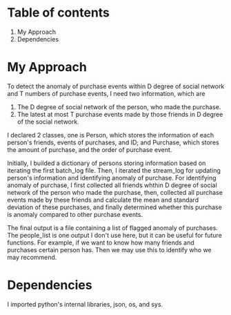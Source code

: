# Table of contents

1. My Approach
2. Dependencies

# My Approach

To detect the anomaly of purchase events within D degree of social network and T numbers of purchase events, I need two information, which are
1. The D degree of social network of the person, who made the purchase.
2. The latest at most T purchase events made by those friends in D degree of the social network.

I declared 2 classes, one is Person, which stores the information of each person's friends, events of purchases, and ID; and Purchase, which stores the amount of purchase, and the order of purchase event.

Initially, I builded a dictionary of persons storing information based on iterating the first batch_log file. Then, I iterated the stream_log for updating person's information and identifying anomaly of purchase. For identifying anomaly of purchase, I first collected all friends whthin D degree of social network of the person who made the purchase, then, collected all purchase events made by these friends and calculate the mean and standard deviation of these purchases, and finally determined whether this purchase is anomaly compared to other purchase events.

The final output is a file containing a list of flagged anomaly of purchases. The people_list is one output I don't use here, but it can be useful for future functions. For example, if we want to know how many friends and purchases certain person has. Then we may use this to identify who we may recommend.

# Dependencies
I imported python's internal libraries, json, os, and sys.
